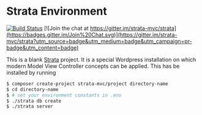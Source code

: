 Strata Environment
==================

[![Build Status](https://travis-ci.org/strata-mvc/project.svg?branch=master)](https://travis-ci.org/strata-mvc/project) [![Join the chat at https://gitter.im/strata-mvc/strata](https://badges.gitter.im/Join%20Chat.svg)](https://gitter.im/strata-mvc/strata?utm_source=badge&utm_medium=badge&utm_campaign=pr-badge&utm_content=badge)

This is a blank [Strata](http://strata-framework.com/) project. It is a special Wordpress installation on which modern Model View Controller concepts can be applied. This has be installed by running

~~~ sh
$ composer create-project strata-mvc/project directory-name
$ cd directory-name
$ # set your environment constants in .env
$ ./strata db create
$ ./strata server
~~~
